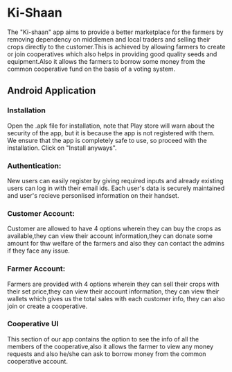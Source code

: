 # Ki-Shaan
The "Ki-shaan" app aims to provide a better marketplace for the farmers by removing dependency on middlemen and local traders and selling their crops directly to the customer.This is achieved by allowing farmers to create or join cooperatives which also helps in providing good quality seeds and equipment.Also it allows the farmers to borrow some money from the common cooperative fund on the basis of a voting system.
## Android Application

### Installation

Open the .apk file for installation, note that Play store will warn about the security of the app, but it is because the app is not registered with them. We ensure that the app is completely safe to use, so proceed with the installation. Click on "Install anyways".

### Authentication:

New users can easily register by giving required inputs and already existing users can log in with their email ids. Each user's data is securely maintained and user's recieve personlised information on their handset.

### Customer Account:
Customer are allowed to have 4 options wherein they can buy the crops as available,they can view their account information,they can donate some amount for thw welfare of the farmers and also they can contact the admins if they face any issue.

### Farmer Account:
Farmers are provided with 4 options wherein they can sell their crops with their set price,they can view their account information, they can view their wallets which gives us the total sales with each customer info, they can also join or create a cooperative.

### Cooperative UI

This section of our app contains the option to see the info of all the members of the cooperative,also it allows the farmer to view any money requests and also he/she can ask to borrow money from the common cooperative account. 
